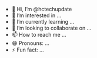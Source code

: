 - 👋 Hi, I’m @hctechupdate
- 👀 I’m interested in ...
- 🌱 I’m currently learning ...
- 💞️ I’m looking to collaborate on ...
- 📫 How to reach me ...
- 😄 Pronouns: ...
- ⚡ Fun fact: ...

<!---
hctechupdate/hctechupdate is a ✨ special ✨ repository because its `README.md` (this file) appears on your GitHub profile.
You can click the Preview link to take a look at your changes.
--->

